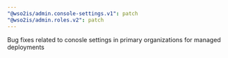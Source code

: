 ```yaml
---
"@wso2is/admin.console-settings.v1": patch
"@wso2is/admin.roles.v2": patch
---
```


Bug fixes related to conosle settings in primary organizations for managed deployments
